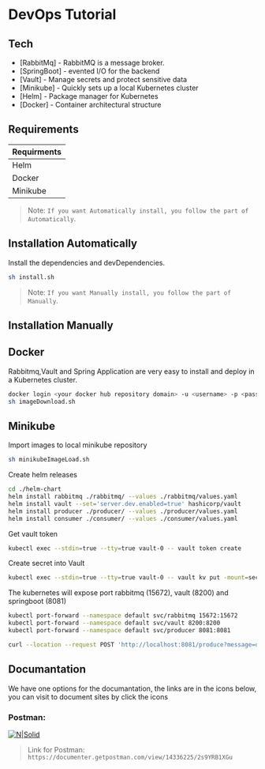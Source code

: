 # DevOps Tutorial

## Tech

- [RabbitMq] - RabbitMQ is a message broker.
- [SpringBoot] - evented I/O for the backend
- [Vault] - Manage secrets and protect sensitive data
- [Minikube] - Quickly sets up a local Kubernetes cluster
- [Helm] - Package manager for Kubernetes
- [Docker] - Container architectural structure

## Requirements
| Requirments |
| -------|
| Helm|
| Docker |
| Minikube

> Note: `If you want Automatically install, you follow the part of Automatically`.

## Installation Automatically

Install the dependencies and devDependencies.

```sh
sh install.sh
```
> Note: `If you want Manually install, you follow the part of Manually`.

## Installation Manually

## Docker

Rabbitmq,Vault and Spring Application are very easy to install and deploy in a Kubernetes cluster.

```sh
docker login <your docker hub repository domain> -u <username> -p <password>
sh imageDownload.sh
```

## Minikube

Import images to local minikube repository

```sh
sh minikubeImageLoad.sh
```

Create helm releases

```sh
cd ./helm-chart
helm install rabbitmq ./rabbitmq/ --values ./rabbitmq/values.yaml
helm install vault --set='server.dev.enabled=true' hashicorp/vault
helm install producer ./producer/ --values ./producer/values.yaml
helm install consumer ./consumer/ --values ./consumer/values.yaml
```

Get vault token 

```sh
kubectl exec --stdin=true --tty=true vault-0 -- vault token create
```

Create secret into Vault

```sh
kubectl exec --stdin=true --tty=true vault-0 -- vault kv put -mount=secret vaultdemo demo.username=user demo.password=user
```
The kubernetes will expose port rabbitmq (15672), vault (8200) and springboot (8081)
```sh
kubectl port-forward --namespace default svc/rabbitmq 15672:15672
kubectl port-forward --namespace default svc/vault 8200:8200
kubectl port-forward --namespace default svc/producer 8081:8081
```


```sh
curl --location --request POST 'http://localhost:8081/produce?message=deployment_test'
```
## Documantation
We have one options for the documantation, the links are in the icons below, you can visit to document sites by click the icons

### Postman: 
[![N|Solid](https://www.svgrepo.com/show/306590/postman.svg)](https://documenter.getpostman.com/view/14336225/2s9YRB1XGu) 
> Link for Postman: `https://documenter.getpostman.com/view/14336225/2s9YRB1XGu`
